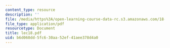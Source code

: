 ```yaml
---
content_type: resource
description: ''
file: /media/https%3A/open-learning-course-data-rc.s3.amazonaws.com/18-366-random-walks-and-diffusion-fall-2006/b6d060dd5fc630aa52ef41aee378d4a0_lec18.pdf
file_type: application/pdf
resourcetype: Document
title: lec18.pdf
uid: b6d060dd-5fc6-30aa-52ef-41aee378d4a0
---
```

